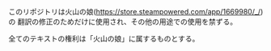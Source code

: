 このリポジトリは火山の娘(https://store.steampowered.com/app/1669980/_/)の
翻訳の修正のためだけに使用され、その他の用途での使用を禁ずる。

全てのテキストの権利は「火山の娘」に属するものとする。